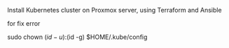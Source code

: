 Install Kubernetes cluster on Proxmox server, using Terraform and Ansible







for fix error

sudo chown $(id -u):$(id -g) $HOME/.kube/config